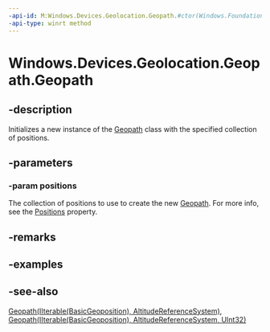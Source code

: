 ----api-id: M:Windows.Devices.Geolocation.Geopath.#ctor(Windows.Foundation.Collections.IIterable{Windows.Devices.Geolocation.BasicGeoposition})
-api-type: winrt method
---<!-- Method syntaxpublic Geopath(Windows.Foundation.Collections.IIterable<Windows.Devices.Geolocation.BasicGeoposition> positions)--># Windows.Devices.Geolocation.Geopath.Geopath## -descriptionInitializes a new instance of the [Geopath](geopath.md) class with the specified collection of positions.## -parameters### -param positionsThe collection of positions to use to create the new [Geopath](geopath.md). For more info, see the [Positions](geopath_positions.md) property.## -remarks## -examples## -see-also[Geopath(IIterable(BasicGeoposition), AltitudeReferenceSystem)](geopath_geopath_794018629.md), [Geopath(IIterable(BasicGeoposition), AltitudeReferenceSystem, UInt32)](geopath_geopath_549320865.md)